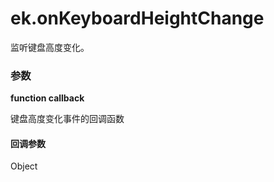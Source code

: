 # ek.onKeyboardHeightChange

监听键盘高度变化。

### 参数

**function callback**

键盘高度变化事件的回调函数

#### 回调参数

Object

<Results :data="results" />

<script setup>
const results = [
  {
    name: 'height',
    type: 'number',
    desc: "键盘高度"
  },
]
</script>
